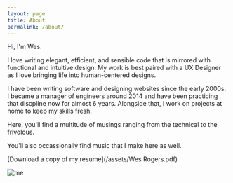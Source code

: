 ```yaml
---
layout: page
title: About
permalink: /about/
---
```


Hi, I'm Wes.

I love writing elegant, efficient, and sensible code that is mirrored with
functional and intuitive design. My work is best paired with a UX Designer as I
love bringing life into human-centered designs.

I have been writing software and designing websites since the early 2000s. I
became a manager of engineers around 2014 and have been practicing that
discpline now for almost 6 years. Alongside that, I work on projects at home to
keep my skills fresh.

Here, you'll find a multitude of musings ranging from the technical to the
frivolous.

You'll also occassionally find music that I make here as well.

[Download a copy of my resume](/assets/Wes Rogers.pdf)

![me](/assets/me.jpg "A picture of me smiling and holding a coffee mug that says
'Poe me a cup'")

